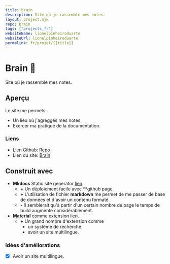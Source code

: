 ```yaml
---
title: brain
description: Site où je rassemble mes notes. 
layout: project.njk
repo: brain 
tags: ["projects_fr"]
websiteName: lionelpinheiroduarte
websiteUrl: lionelpinheiroduarte
permalink: fr/projet/{{title}}
---
```


# **Brain** 🧠
Site où je rassemble mes notes.

## Aperçu 

Le site me permets:

 - Un lieu où j'agregges mes notes.
 - Exercer ma pratique de la documentation.

### Liens
- Lien Github: [Repo](https://github.com/LionelPinheiroDuarte/brain)
- Lien du site: [Brain](https://lionelpinheiroduarte.github.io/brain/)

## Construit avec 

- **Mkdocs** Static site generator [lien](https://www.mkdocs.org/).
    - **+** Un déploiement facile avec  **github page.
    - **+** L'utilisation de fichier **markdown** me permet de me passer de base de données et d'avoir un contenu formaté.
    - **-** Il semblerait qu'à partir d'un certain nombre de page le temps de build augmente considérablement.
- **Material** comme extension [lien](https://squidfunk.github.io/mkdocs-material/).
    - **+** Un grand nombre d'extension comme
        - un système de recherche.
        - avoir un site multilingue.
### Idées d'améliorations
- [x] Avoir un site multilingue.
